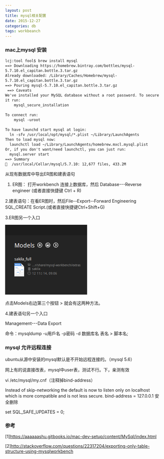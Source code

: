 ```yaml
---
layout: post
title: mysql相关配置
date: 2015-12-27
categories: db
tags: workbeanch
---
```



### mac上mysql 安装

    lcj:tool fool$ brew install mysql
    ==> Downloading https://homebrew.bintray.com/bottles/mysql-5.7.10.el_capitan.bottle.3.tar.gz
    Already downloaded: /Library/Caches/Homebrew/mysql-5.7.10.el_capitan.bottle.3.tar.gz
    ==> Pouring mysql-5.7.10.el_capitan.bottle.3.tar.gz
     ==> Caveats
    We've installed your MySQL database without a root password. To secure it run:
        mysql_secure_installation

    To connect run:
        mysql -uroot

    To have launchd start mysql at login:
      ln -sfv /usr/local/opt/mysql/*.plist ~/Library/LaunchAgents
    Then to load mysql now:
      launchctl load ~/Library/LaunchAgents/homebrew.mxcl.mysql.plist
    Or, if you don't want/need launchctl, you can just run:
      mysql.server start
    ==> Summary
    🍺  /usr/local/Cellar/mysql/5.7.10: 12,677 files, 433.2M

 从现有数据库中导出ER图和建表语句
1. ER图： 打开workbench  连接上数据库，然后 Database---Reverse  engineer (或者直接快捷键 Ctrl + R)

2.建表语句：在看ER图时，然后File--Export--Forward Engineering SQL_CREATE Script.(或者直接快捷键Ctrl+Shift+G)

3.ER图另一个入口

![workbeanch](/images/tool/workbeanch.png)

点击Models右边第三个按钮 > 就会有这两种方法。

4.建表语句另一个入口

Management---Data Export

命令：mysqldump -u用戶名 -p密码 -d 数据库名 表名 > 脚本名;

### mysql 允许远程连接

ubuntu从源中安装的mysql默认是不开始远程连接的。（mysql 5.6）

网上有的说直接改表，mysql中user表，测试不行。下，亲测有效

vi  /etc/mysql/my.cnf（注释掉bind-address）

Instead of skip-networking the default is now to listen only on
localhost which is more compatible and is not less secure.
bind-address = 127.0.0.1
安全删除

set SQL_SAFE_UPDATES = 0;

###  参考

[1]<https://aaaaaashu.gitbooks.io/mac-dev-setup/content/MySql/index.html>

[2]<http://stackoverflow.com/questions/22317204/exporting-only-table-structure-using-mysqlworkbench>
